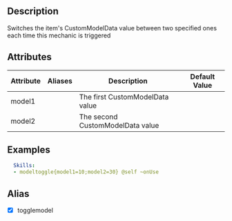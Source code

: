 ## Description
Switches the item's CustomModelData value between two specified ones each time this mechanic is triggered

## Attributes
| Attribute      | Aliases     | Description                                             | Default Value |
|----------------|-------------|---------------------------------------------------------|---------------|
| model1         |             | The first CustomModelData value                         |               |
| model2         |             | The second CustomModelData value                        |               |


## Examples
```yaml
  Skills:
  - modeltoggle{model1=10;model2=30} @self ~onUse
```

## Alias
  - [x] togglemodel